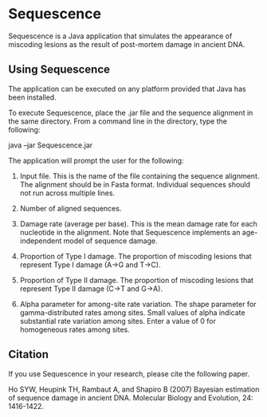 Sequescence
===========

Sequescence is a Java application that simulates the appearance of miscoding lesions as the result of post-mortem damage in ancient DNA.

Using Sequescence
-----------------

The application can be executed on any platform provided that Java has been installed. 

To execute Sequescence, place the .jar file and the sequence alignment in the same directory. From a command line in the directory, type the following:

java –jar Sequescence.jar

The application will prompt the user for the following:

1) Input file. This is the name of the file containing the sequence alignment. The alignment should be in Fasta format. Individual sequences should not run across multiple lines. 

2) Number of aligned sequences.

3) Damage rate (average per base). This is the mean damage rate for each nucleotide in the alignment. Note that Sequescence implements an age-independent model of sequence damage. 

4) Proportion of Type I damage. The proportion of miscoding lesions that represent Type I damage (A→G and T→C). 

5) Proportion of Type II damage. The proportion of miscoding lesions that represent Type II damage (C→T and G→A). 

6) Alpha parameter for among-site rate variation. The shape parameter for gamma-distributed rates among sites. Small values of alpha indicate substantial rate variation among sites. Enter a value of 0 for homogeneous rates among sites. 

Citation
-----------------

If you use Sequescence in your research, please cite the following paper.

Ho SYW, Heupink TH, Rambaut A, and Shapiro B (2007) Bayesian estimation of sequence damage in ancient DNA. Molecular Biology and Evolution, 24: 1416-1422.
